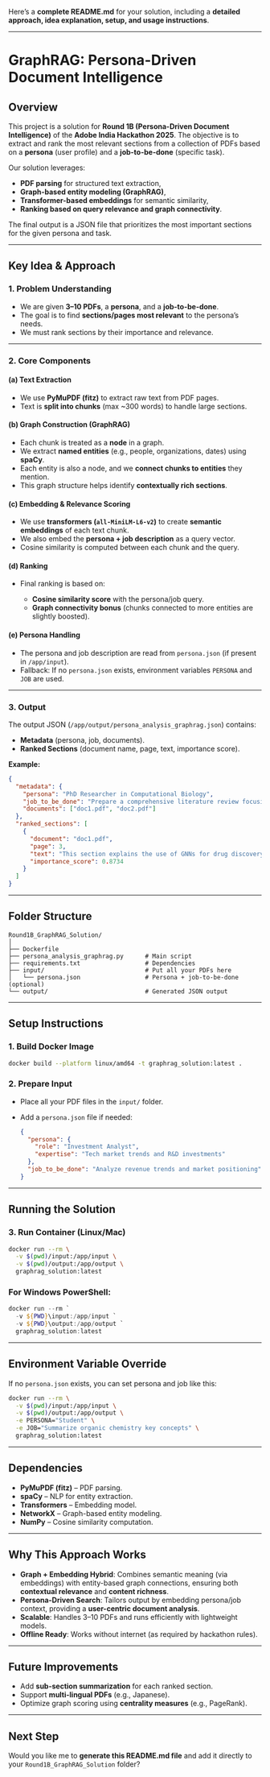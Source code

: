 Here’s a **complete README.md** for your solution, including a **detailed approach, idea explanation, setup, and usage instructions**.

---

# **GraphRAG: Persona-Driven Document Intelligence**

## **Overview**

This project is a solution for **Round 1B (Persona-Driven Document Intelligence)** of the **Adobe India Hackathon 2025**.
The objective is to extract and rank the most relevant sections from a collection of PDFs based on a **persona** (user profile) and a **job-to-be-done** (specific task).

Our solution leverages:

* **PDF parsing** for structured text extraction,
* **Graph-based entity modeling (GraphRAG)**,
* **Transformer-based embeddings** for semantic similarity,
* **Ranking based on query relevance and graph connectivity**.

The final output is a JSON file that prioritizes the most important sections for the given persona and task.

---

## **Key Idea & Approach**

### **1. Problem Understanding**

* We are given **3–10 PDFs**, a **persona**, and a **job-to-be-done**.
* The goal is to find **sections/pages most relevant** to the persona’s needs.
* We must rank sections by their importance and relevance.

---

### **2. Core Components**

#### **(a) Text Extraction**

* We use **PyMuPDF (fitz)** to extract raw text from PDF pages.
* Text is **split into chunks** (max \~300 words) to handle large sections.

#### **(b) Graph Construction (GraphRAG)**

* Each chunk is treated as a **node** in a graph.
* We extract **named entities** (e.g., people, organizations, dates) using **spaCy**.
* Each entity is also a node, and we **connect chunks to entities** they mention.
* This graph structure helps identify **contextually rich sections**.

#### **(c) Embedding & Relevance Scoring**

* We use **transformers (`all-MiniLM-L6-v2`)** to create **semantic embeddings** of each text chunk.
* We also embed the **persona + job description** as a query vector.
* Cosine similarity is computed between each chunk and the query.

#### **(d) Ranking**

* Final ranking is based on:

  * **Cosine similarity score** with the persona/job query.
  * **Graph connectivity bonus** (chunks connected to more entities are slightly boosted).

#### **(e) Persona Handling**

* The persona and job description are read from `persona.json` (if present in `/app/input`).
* Fallback: If no `persona.json` exists, environment variables `PERSONA` and `JOB` are used.

---

### **3. Output**

The output JSON (`/app/output/persona_analysis_graphrag.json`) contains:

* **Metadata** (persona, job, documents).
* **Ranked Sections** (document name, page, text, importance score).

**Example:**

```json
{
  "metadata": {
    "persona": "PhD Researcher in Computational Biology",
    "job_to_be_done": "Prepare a comprehensive literature review focusing on methodologies, datasets, and performance benchmarks",
    "documents": ["doc1.pdf", "doc2.pdf"]
  },
  "ranked_sections": [
    {
      "document": "doc1.pdf",
      "page": 3,
      "text": "This section explains the use of GNNs for drug discovery...",
      "importance_score": 0.8734
    }
  ]
}
```

---

## **Folder Structure**

```
Round1B_GraphRAG_Solution/
│
├── Dockerfile
├── persona_analysis_graphrag.py      # Main script
├── requirements.txt                  # Dependencies
├── input/                            # Put all your PDFs here
│   └── persona.json                  # Persona + job-to-be-done (optional)
└── output/                           # Generated JSON output
```

---

## **Setup Instructions**

### **1. Build Docker Image**

```bash
docker build --platform linux/amd64 -t graphrag_solution:latest .
```

### **2. Prepare Input**

* Place all your PDF files in the `input/` folder.
* Add a `persona.json` file if needed:

  ```json
  {
    "persona": {
      "role": "Investment Analyst",
      "expertise": "Tech market trends and R&D investments"
    },
    "job_to_be_done": "Analyze revenue trends and market positioning"
  }
  ```

---

## **Running the Solution**

### **3. Run Container (Linux/Mac)**

```bash
docker run --rm \
  -v $(pwd)/input:/app/input \
  -v $(pwd)/output:/app/output \
  graphrag_solution:latest
```

### **For Windows PowerShell:**

```powershell
docker run --rm `
  -v ${PWD}\input:/app/input `
  -v ${PWD}\output:/app/output `
  graphrag_solution:latest
```

---

## **Environment Variable Override**

If no `persona.json` exists, you can set persona and job like this:

```bash
docker run --rm \
  -v $(pwd)/input:/app/input \
  -v $(pwd)/output:/app/output \
  -e PERSONA="Student" \
  -e JOB="Summarize organic chemistry key concepts" \
  graphrag_solution:latest
```

---

## **Dependencies**

* **PyMuPDF (fitz)** – PDF parsing.
* **spaCy** – NLP for entity extraction.
* **Transformers** – Embedding model.
* **NetworkX** – Graph-based entity modeling.
* **NumPy** – Cosine similarity computation.

---

## **Why This Approach Works**

* **Graph + Embedding Hybrid**: Combines semantic meaning (via embeddings) with entity-based graph connections, ensuring both **contextual relevance** and **content richness**.
* **Persona-Driven Search**: Tailors output by embedding persona/job context, providing a **user-centric document analysis**.
* **Scalable**: Handles 3–10 PDFs and runs efficiently with lightweight models.
* **Offline Ready**: Works without internet (as required by hackathon rules).

---

## **Future Improvements**

* Add **sub-section summarization** for each ranked section.
* Support **multi-lingual PDFs** (e.g., Japanese).
* Optimize graph scoring using **centrality measures** (e.g., PageRank).

---

## **Next Step**

Would you like me to **generate this README.md file** and add it directly to your `Round1B_GraphRAG_Solution` folder?
